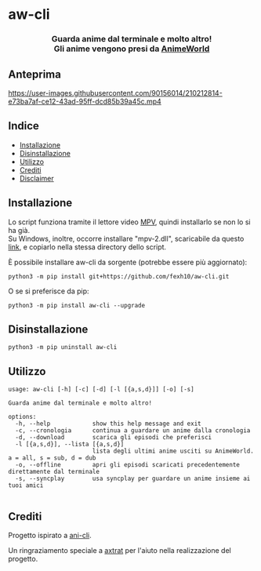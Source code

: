 # aw-cli
<h3 align="center">
Guarda anime dal terminale e molto altro!<br /> Gli anime vengono presi da <a href="https://www.animeworld.tv/">AnimeWorld</a>

</h3>

## Anteprima
https://user-images.githubusercontent.com/90156014/210212814-e73ba7af-ce12-43ad-95ff-dcd85b39a45c.mp4

## Indice

- [Installazione](#Installazione)
- [Disinstallazione](#Disinstallazione)
- [Utilizzo](#Utilizzo)
- [Crediti](#Crediti)
- [Disclaimer](./disclaimer.md)


## Installazione

Lo script funziona tramite il lettore video <a href="https://mpv.io/installation/">MPV</a>, quindi installarlo se non lo si ha già. <br /> 
Su Windows, inoltre, occorre installare "mpv-2.dll", scaricabile da questo [link](https://sourceforge.net/projects/mpv-player-windows/files/libmpv/), e copiarlo nella stessa directory dello script.

È possibile installare aw-cli da sorgente (potrebbe essere più aggiornato):
```
python3 -m pip install git+https://github.com/fexh10/aw-cli.git
```
O se si preferisce da pip:
```
python3 -m pip install aw-cli --upgrade
```
## Disinstallazione 

```
python3 -m pip uninstall aw-cli
```

## Utilizzo
```
usage: aw-cli [-h] [-c] [-d] [-l [{a,s,d}]] [-o] [-s]

Guarda anime dal terminale e molto altro!

options:
  -h, --help            show this help message and exit
  -c, --cronologia      continua a guardare un anime dalla cronologia
  -d, --download        scarica gli episodi che preferisci
  -l [{a,s,d}], --lista [{a,s,d}]
                        lista degli ultimi anime usciti su AnimeWorld. a = all, s = sub, d = dub
  -o, --offline         apri gli episodi scaricati precedentemente direttamente dal terminale
  -s, --syncplay        usa syncplay per guardare un anime insieme ai tuoi amici
                                                             
```

## Crediti
Progetto ispirato a <a href="https://github.com/pystardust/ani-cli">ani-cli</a>.

Un ringraziamento speciale a <a href="https://github.com/axtrat">axtrat</a> per l'aiuto nella realizzazione del progetto.
